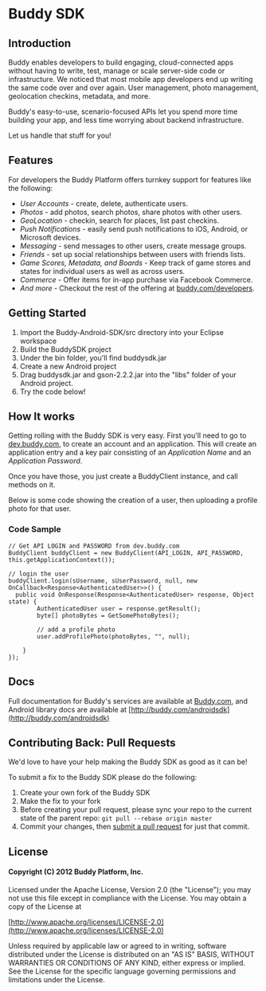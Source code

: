 # Buddy SDK

## Introduction

Buddy enables developers to build engaging, cloud-connected apps without having to write, test, manage or scale server-side code or infrastructure. We noticed that most mobile app developers end up writing the same code over and over again.  User management, photo management, geolocation checkins, metadata, and more.  

Buddy's easy-to-use, scenario-focused APIs let you spend more time building your app, and less time worrying about backend infrastructure.  

Let us handle that stuff for you!

## Features

For developers the Buddy Platform offers turnkey support for features like the following:

* *User Accounts* - create, delete, authenticate users.
* *Photos* - add photos, search photos, share photos with other users.
* *GeoLocation* - checkin, search for places, list past checkins.
* *Push Notifications* - easily send push notifications to iOS, Android, or Microsoft devices.
* *Messaging* - send messages to other users, create message groups.
* *Friends* - set up social relationships between users with friends lists.
* *Game Scores, Metadata, and Boards* - Keep track of game stores and states for individual users as well as across users.
* *Commerce* - Offer items for in-app purchase via Facebook Commerce.
* *And more* - Checkout the rest of the offering at [buddy.com/developers](http://buddy.com/developers/).

## Getting Started

1. Import the Buddy-Android-SDK/src directory into your Eclipse workspace
2. Build the BuddySDK project
3. Under the bin folder, you'll find buddysdk.jar
4. Create a new Android project
5. Drag buddysdk.jar and gson-2.2.2.jar into the "libs" folder of your Android project.
6. Try the code below!

## How It works

Getting rolling with the Buddy SDK is very easy.  First you'll need to go to [dev.buddy.com](http://dev.buddy.com), to create an account and an application.  This will create an application entry and a key pair consisting of an *Application Name* and an *Application Password*.

Once you have those, you just create a BuddyClient instance, and call methods on it.

Below is some code showing the creation of a user, then uploading a profile photo for that user.

### Code Sample

    // Get API LOGIN and PASSWORD from dev.buddy.com
    BuddyClient buddyClient = new BuddyClient(API_LOGIN, API_PASSWORD, this.getApplicationContext());

    // login the user
    buddyClient.login(sUsername, sUserPassword, null, new OnCallback<Response<AuthenticatedUser>>() {
      public void OnResponse(Response<AuthenticatedUser> response, Object state) {
            AuthenticatedUser user = response.getResult();
            byte[] photoBytes = GetSomePhotoBytes();

            // add a profile photo
            user.addProfilePhoto(photoBytes, "", null);
          
        }
    });

## Docs

Full documentation for Buddy's services are available at [Buddy.com](http://buddy.com/documentation), and Android library docs are available at [http://buddy.com/androidsdk](http://buddy.com/androidsdk)

## Contributing Back: Pull Requests

We'd love to have your help making the Buddy SDK as good as it can be!

To submit a fix to the Buddy SDK please do the following:

1. Create your own fork of the Buddy SDK
2. Make the fix to your fork
3. Before creating your pull request, please sync your repo to the current state of the parent repo: ```git pull --rebase origin master```
4. Commit your changes, then [submit a pull request](https://help.github.com/articles/using-pull-requests) for just that commit.


## License

#### Copyright (C) 2012 Buddy Platform, Inc.


Licensed under the Apache License, Version 2.0 (the "License"); you may not
use this file except in compliance with the License. You may obtain a copy of
the License at

  [http://www.apache.org/licenses/LICENSE-2.0](http://www.apache.org/licenses/LICENSE-2.0)

Unless required by applicable law or agreed to in writing, software
distributed under the License is distributed on an "AS IS" BASIS, WITHOUT
WARRANTIES OR CONDITIONS OF ANY KIND, either express or implied. See the
License for the specific language governing permissions and limitations under
the License.

